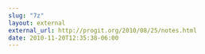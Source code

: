 ```yaml
---
slug: "7z"
layout: external
external_url: http://progit.org/2010/08/25/notes.html
date: 2010-11-20T12:35:38-06:00
---
```

